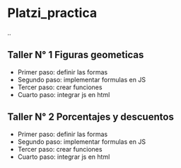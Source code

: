 # Platzi_practica

..


## Taller N° 1 Figuras geometicas

- Primer paso:      definir las formas
- Segundo paso:     implementar formulas en JS
- Tercer paso:      crear funciones
- Cuarto paso:      integrar js en html 

## Taller N° 2 Porcentajes y descuentos

- Primer paso:      definir las formas
- Segundo paso:     implementar formulas en JS
- Tercer paso:      crear funciones
- Cuarto paso:      integrar js en html 